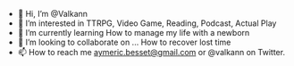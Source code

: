 - 👋 Hi, I’m @Valkann
- 👀 I’m interested in TTRPG, Video Game, Reading, Podcast, Actual Play
- 🌱 I’m currently learning How to manage my life with a newborn
- 💞️ I’m looking to collaborate on ... How to recover lost time
- 📫 How to reach me aymeric.besset@gmail.com or @valkann on Twitter.

<!---
Valkann/Valkann is a ✨ special ✨ repository because its `README.md` (this file) appears on your GitHub profile.
You can click the Preview link to take a look at your changes.
--->
